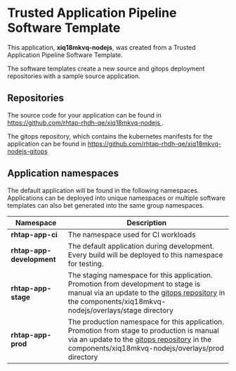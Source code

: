 # Trusted Application Pipeline Software Template

This application, **xiq18mkvq-nodejs**, was created from a Trusted Application Pipeline Software Template.

The software templates create a new source and gitops deployment repositories with a sample source application. 

## Repositories

The source code for your application can be found in [https://github.com/rhtap-rhdh-qe/xiq18mkvq-nodejs ](https://github.com/rhtap-rhdh-qe/xiq18mkvq-nodejs ).
 
The gitops repository, which contains the kubernetes manifests for the application can be found in 
[https://github.com/rhtap-rhdh-qe/xiq18mkvq-nodejs-gitops ](https://github.com/rhtap-rhdh-qe/xiq18mkvq-nodejs-gitops ) 

## Application namespaces 

The default application will be found in the following namespaces. Applications can be deployed into unique namespaces or multiple software templates can also bet generated into the same group namespaces.  

|  Namespace   |  Description   |  
| -------- | -------- |
| **rhtap-app-ci** | The namespace used for CI workloads |
| **rhtap-app-development** | The default application during development. Every build will be deployed to this namespace for testing. |
| **rhtap-app-stage** | The staging namespace for this application. Promotion from development to stage is manual via an update to the [gitops repository](https://github.com/rhtap-rhdh-qe/xiq18mkvq-nodejs-gitops ) in the components/xiq18mkvq-nodejs/overlays/stage directory |
| **rhtap-app-prod** | The production namespace for this application. Promotion from stage to production is manual via an update to the [gitops repository](https://github.com/rhtap-rhdh-qe/xiq18mkvq-nodejs-gitops ) in the components/xiq18mkvq-nodejs/overlays/prod directory |